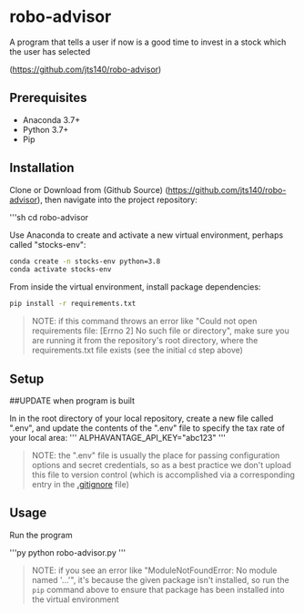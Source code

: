 # robo-advisor

A program that tells a user if now is a good time to invest in a stock which the user has selected

(https://github.com/jts140/robo-advisor)

## Prerequisites

  + Anaconda 3.7+
  + Python 3.7+
  + Pip

## Installation

Clone or Download from (Github Source) (https://github.com/jts140/robo-advisor), then navigate into the project repository:

'''sh
cd robo-advisor

Use Anaconda to create and activate a new virtual environment, perhaps called "stocks-env":

```sh
conda create -n stocks-env python=3.8
conda activate stocks-env
```

From inside the virtual environment, install package dependencies:

```sh
pip install -r requirements.txt
```

> NOTE: if this command throws an error like "Could not open requirements file: [Errno 2] No such file or directory", make sure you are running it from the repository's root directory, where the requirements.txt file exists (see the initial `cd` step above)


## Setup
##UPDATE when program is built

In in the root directory of your local repository, create a new file called ".env", and update the contents of the ".env" file to specify the tax rate of your local area:
  '''
  ALPHAVANTAGE_API_KEY="abc123"
  '''
> NOTE: the ".env" file is usually the place for passing configuration options and secret credentials, so as a best practice we don't upload this file to version control (which is accomplished via a corresponding entry in the [.gitignore](/.gitignore) file)

## Usage

Run the program 

'''py
python robo-advisor.py
'''

> NOTE: if you see an error like "ModuleNotFoundError: No module named '...'", it's because the given package isn't installed, so run the `pip` command above to ensure that package has been installed into the virtual environment

